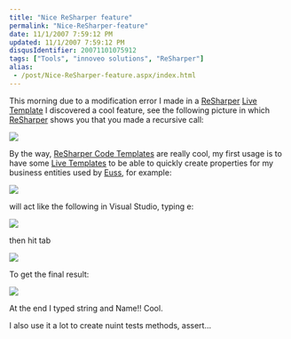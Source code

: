 ```yaml
---
title: "Nice ReSharper feature"
permalink: "Nice-ReSharper-feature"
date: 11/1/2007 7:59:12 PM
updated: 11/1/2007 7:59:12 PM
disqusIdentifier: 20071101075912
tags: ["Tools", "innoveo solutions", "ReSharper"]
alias:
 - /post/Nice-ReSharper-feature.aspx/index.html
---
```

This morning due to a modification error I made in a [ReSharper](http://www.jetbrains.com/resharper) [Live Template](http://www.jetbrains.com/resharper/features/code_templates.html#Live_Templates_full) I discovered a cool feature, see the following picture in which [ReSharper](http://www.jetbrains.com/resharper) shows you that you made a recursive call:

![](http://farm3.static.flickr.com/2057/1812867111_2e8033829c_o.jpg) 
<!-- more -->

By the way, [ReSharper Code Templates](http://www.jetbrains.com/resharper/features/code_templates.html) are really cool, my first usage is to have some [Live Templates](http://www.jetbrains.com/resharper/features/code_templates.html#Live_Templates_full) to be able to quickly create properties for my business entities used by [Euss](http://euss.evaluant.com/), for example:

![](http://farm3.static.flickr.com/2300/1812879563_88f9ea3d19_o.jpg) 

will act like the following in Visual Studio, typing e:

![](http://farm3.static.flickr.com/2185/1812884271_13bd10523d_o.jpg) 

then hit tab

![](http://farm3.static.flickr.com/2380/1812886351_5aa275261a_o.jpg) 

To get the final result:

![](http://farm3.static.flickr.com/2198/1813734640_ffa6a693f3_o.jpg) 

At the end I typed string and Name!! Cool.

I also use it a lot to create nuint tests methods, assert...
